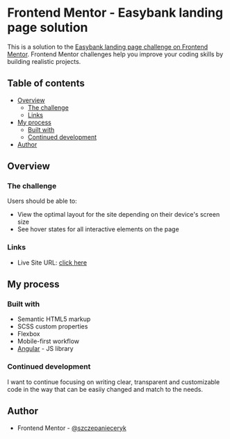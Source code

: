 # Frontend Mentor - Easybank landing page solution

This is a solution to the [Easybank landing page challenge on Frontend Mentor](https://www.frontendmentor.io/challenges/easybank-landing-page-WaUhkoDN). Frontend Mentor challenges help you improve your coding skills by building realistic projects.

## Table of contents

- [Overview](#overview)
  - [The challenge](#the-challenge)
  - [Links](#links)
- [My process](#my-process)
  - [Built with](#built-with)
  - [Continued development](#continued-development)
- [Author](#author)

## Overview

### The challenge

Users should be able to:

- View the optimal layout for the site depending on their device's screen size
- See hover states for all interactive elements on the page

### Links

- Live Site URL: [click here](https://szczepanieceryk.github.io/Frontend-Mentor-Easybank-landing-page-solution/)

## My process

### Built with

- Semantic HTML5 markup
- SCSS custom properties
- Flexbox
- Mobile-first workflow
- [Angular](https://angular.io/) - JS library

### Continued development

I want to continue focusing on writing clear, transparent and customizable code in the way that can be easiiy changed and match to the needs.

## Author

- Frontend Mentor - [@szczepanieceryk](https://www.frontendmentor.io/profile/szczepanieceryk)
